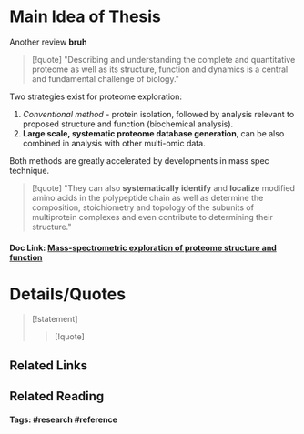 # Main Idea of Thesis

Another review **bruh**

> [!quote]
> "Describing and understanding
> the complete and quantitative proteome as well as its structure,
> function and dynamics is a central and fundamental challenge of biology."

Two strategies exist for proteome exploration:
1. *Conventional method* - protein isolation, followed by analysis relevant to proposed structure and function (biochemical analysis).
2. **Large scale, systematic proteome database generation**, can be also combined in analysis with other multi-omic data.

Both methods are greatly accelerated by developments in mass spec technique.

> [!quote]
> "They can also **systematically identify** and **localize**
> modified amino acids in the polypeptide chain as well as determine the
> composition, stoichiometry and topology of the subunits of multiprotein
> complexes and even contribute to determining their structure."

#### Doc Link: [**Mass**-**spectrometric exploration** of proteome structure and function](https://idp.nature.com/authorize/casa?redirect_uri=https://www.nature.com/articles/nature19949&casa_token=2cmgt7R3AI8AAAAA:9y54rK4FTSFBYxEokxM6zUpoRhBxX0KcLHPA-QK7tuiYboXcpFOA3HypGqxctm2F_RlOz43ug6-evY5R)


# Details/Quotes

> [!statement] 
> 
> >[!quote]




## Related Links

## Related Reading



#### Tags: #research #reference 